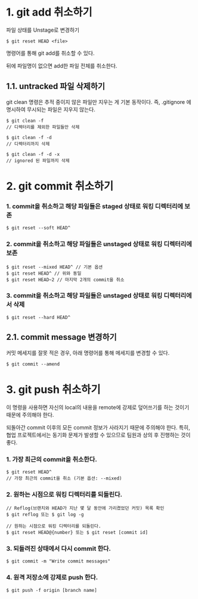 # 1. git add 취소하기
파일 상태를 Unstage로 변경하기
```
$ git reset HEAD <file> 
```
명령어를 통해 git add를 취소할 수 있다.

뒤에 파일명이 없으면 add한 파일 전체를 취소한다.

## 1.1. untracked 파일 삭제하기
git clean 명령은 추적 중이지 않은 파일만 지우는 게 기본 동작이다. 즉, .gitignore 에 명시하여 무시되는 파일은 지우지 않는다.
```
$ git clean -f 
// 디렉터리를 제외한 파일들만 삭제

$ git clean -f -d
// 디렉터리까지 삭제

$ git clean -f -d -x
// ignored 된 파일까지 삭제
``` 

# 2. git commit 취소하기
### 1. commit을 취소하고 해당 파일들은 staged 상태로 워킹 디렉터리에 보존
```
$ git reset --soft HEAD^
```
### 2. commit을 취소하고 해당 파일들은 unstaged 상태로 워킹 디렉터리에 보존
```
$ git reset --mixed HEAD^ // 기본 옵션
$ git reset HEAD^ // 위와 동일
$ git reset HEAD~2 // 마지막 2개의 commit을 취소
```
### 3. commit을 취소하고 해당 파일들은 unstaged 상태로 워킹 디렉터리에서 삭제
```
$ git reset --hard HEAD^
```
## 2.1. commit message 변경하기
커밋 메세지를 잘못 적은 경우, 아래 명령어를 통해 메세지를 변경할 수 있다.

```
$ git commit --amend
```
  
# 3. git push 취소하기
이 명령을 사용하면 자신의 local의 내용을 remote에 강제로 덮어쓰기를 하는 것이기 때문에 주의해야 한다.

되돌아간 commit 이후의 모든 commit 정보가 사라지기 때문에 주의해야 한다.
특히, 협업 프로젝트에서는 동기화 문제가 발생할 수 있으므로 팀원과 상의 후 진행하는 것이 좋다.
### 1. 가장 최근의 commit을 취소한다.
```
$ git reset HEAD^
// 가장 최근의 commit을 취소 (기본 옵션: --mixed)
```
### 2. 원하는 시점으로 워킹 디렉터리를 되돌린다.
```
// Reflog(브랜치와 HEAD가 지난 몇 달 동안에 가리켰었던 커밋) 목록 확인
$ git reflog 또는 $ git log -g

// 원하는 시점으로 워킹 디렉터리를 되돌린다.
$ git reset HEAD@{number} 또는 $ git reset [commit id]
```
### 3. 되돌려진 상태에서 다시 commit 한다.
```
$ git commit -m "Write commit messages"
```
### 4. 원격 저장소에 강제로 push 한다.
```
$ git push -f origin [branch name]
```




